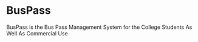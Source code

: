 # BusPass
BusPass is the Bus Pass Management System for the College Students As Well As Commercial Use
